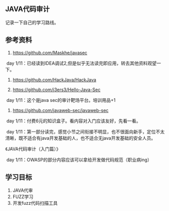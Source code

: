 ## JAVA代码审计

记录一下自己的学习路线。

## 参考资料

1. https://github.com/Maskhe/javasec

  ​	day 1/11：已经读到IDEA调试2,但是似乎无法读完即应用，转去其他资料观望一下。

1. https://github.com/HackJava/HackJava

1. https://github.com/j3ers3/Hello-Java-Sec

  ​	day 1/11：这个是java sec的审计靶场平台。培训用品+1

1. https://github.com/javaweb-sec/javaweb-sec

  ​	day 1/11：付费6元的知识盒子。看内容对入门应该友好，先看一看。

  ​	day 1/11：第一部分读完，感觉小节之间衔接不明显，也不很面向新手，定位不太清晰，既不适合有java开发基础的人，也不适合无java开发基础的安全人员。

《JAVA代码审计（入门篇）》

  ​	day 1/11：OWASP的部分内容应该可以拿给开发做代码规范（职业病ing）



## 学习目标

1. JAVA代审
2. FUZZ学习
3. 开发fuzz代码扫描工具
